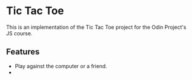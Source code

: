 # Tic Tac Toe

This is an implementation of the Tic Tac Toe project for the Odin Project's JS course.

## Features

- Play against the computer or a friend.
- 